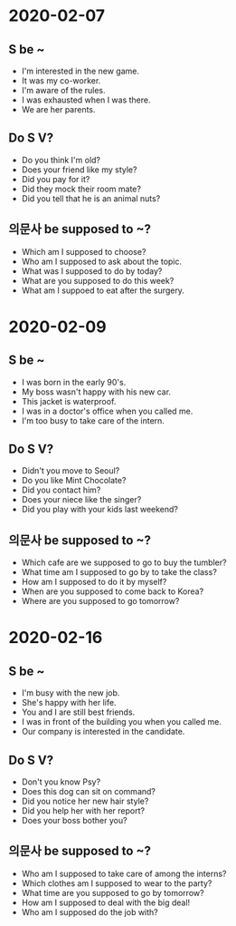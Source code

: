 # 2020-02-07

## S be ~
- I'm interested in the new game.
- It was my co-worker.
- I'm aware of the rules.
- I was exhausted when I was there.
- We are her parents.

## Do S V?
- Do you think I'm old?
- Does your friend like my style?
- Did you pay for it?
- Did they mock their room mate?
- Did you tell that he is an animal nuts?

## 의문사 be supposed to ~?
- Which am I supposed to choose?
- Who am I supposed to ask about the topic.
- What was I supposed to do by today?
- What are you supposed to do this week?
- What am I suppoed to eat after the surgery.

# 2020-02-09

## S be ~
- I was born in the early 90's.
- My boss wasn't happy with his new car.
- This jacket is waterproof.
- I was in a doctor's office when you called me.
- I'm too busy to take care of the intern.

## Do S V?
- Didn't you move to Seoul?
- Do you like Mint Chocolate?
- Did you contact him?
- Does your niece like the singer?
- Did you play with your kids last weekend?

## 의문사 be supposed to ~?
- Which cafe are we supposed to go to buy the tumbler?
- What time am I supposed to go by to take the class?
- How am I supposed to do it by myself?
- When are you supposed to come back to Korea?
- Where are you supposed to go tomorrow?

# 2020-02-16

## S be ~
- I'm busy with the new job.
- She's happy with her life.
- You and I are still best friends.
- I was in front of the building you when you called me.
- Our company is interested in the candidate.

## Do S V?
- Don't you know Psy?
- Does this dog can sit on command?
- Did you notice her new hair style?
- Did you help her with her report?
- Does your boss bother you?

## 의문사 be supposed to ~?
- Who am I supposed to take care of among the interns?
- Which clothes am I supposed to wear to the party?
- What time are you supposed to go by tomorrow?
- How am I supposed to deal with the big deal!
- Who am I supposed do the job with?
